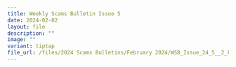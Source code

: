 ```yaml
---
title: Weekly Scams Bulletin Issue 5
date: 2024-02-02
layout: file
description: ""
image: ""
variant: tiptap
file_url: /files/2024 Scams Bulletins/February 2024/WSB_Issue_24_5__2_Feb_.pdf
---
```

